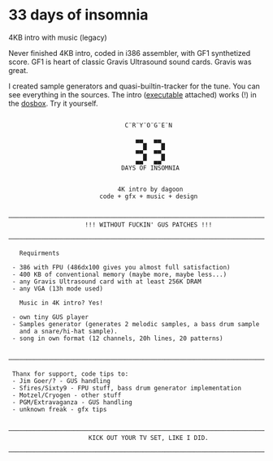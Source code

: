 33 days of insomnia
===================
4KB intro with music (legacy)

Never finished 4KB intro, coded in i386 assembler, with GF1 synthetized score. GF1 is heart of classic Gravis Ultrasound sound cards. Gravis was great.

I created sample generators and quasi-builtin-tracker for the tune. You can see everything in the sources. The intro ([executable](33doi.exe) attached) works (!) in the [dosbox](http://www.dosbox.com/). Try it yourself.


```

                                C¨R¨Y¨O¨G¨E¨N

                                   ▄▄   ▄▄
                                     █    █
                                   ▀▀▄  ▀▀▄
                                   ▄▄▀  ▄▄▀
                               DAYS OF INSOMNIA


                              4K intro by dagoon
                         code + gfx + music + design

 ────────────────────────────────────────────────────────────────────────────
                     !!! WITHOUT FUCKIN' GUS PATCHES !!!
 ────────────────────────────────────────────────────────────────────────────

   Requirments

 - 386 with FPU (486dx100 gives you almost full satisfaction)
 - 400 KB of conventional memory (maybe more, maybe less...)
 - any Gravis Ultrasound card with at least 256K DRAM
 - any VGA (13h mode used)

   Music in 4K intro? Yes!

 - own tiny GUS player
 - Samples generator (generates 2 melodic samples, a bass drum sample
   and a snare/hi-hat sample).
 - song in own format (12 channels, 20h lines, 20 patterns)

 ────────────────────────────────────────────────────────────────────────────

 Thanx for support, code tips to:
 - Jim Goer/? - GUS handling
 - Sfires/Sixty9 - FPU stuff, bass drum generator implementation
 - Motzel/Cryogen - other stuff
 - PGM/Extravaganza - GUS handling
 - unknown freak - gfx tips

 ────────────────────────────────────────────────────────────────────────────
                      KICK OUT YOUR TV SET, LIKE I DID.
 ────────────────────────────────────────────────────────────────────────────

```
